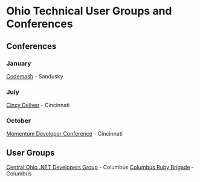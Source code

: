 # Ohio Technical User Groups and Conferences

## Conferences

### January
[Codemash](https://codemash.org) - Sandusky

### July
[Cincy Deliver](https://www.cincydeliver.org) - Cincinnati

### October
[Momentum Developer Conference](https://momentumdevcon.com/) - Cincinnati

## User Groups
[Central Ohio .NET Developers Group](https://www.meetup.com/Central-Ohio-NET-Developers-Group-CONDG/) - Columbus
[Columbus Ruby Brigade](https://www.columbusrb.com/) - Columbus
